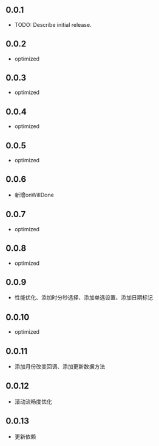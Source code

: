 ## 0.0.1

* TODO: Describe initial release.

## 0.0.2

* optimized

## 0.0.3

* optimized

## 0.0.4

* optimized

## 0.0.5

* optimized

## 0.0.6

* 新增onWillDone

## 0.0.7

* optimized

## 0.0.8

* optimized

## 0.0.9

* 性能优化、添加时分秒选择、添加单选设置、添加日期标记

## 0.0.10

* optimized

## 0.0.11

* 添加月份改变回调、添加更新数据方法

## 0.0.12

* 滚动流畅度优化

## 0.0.13

* 更新依赖
